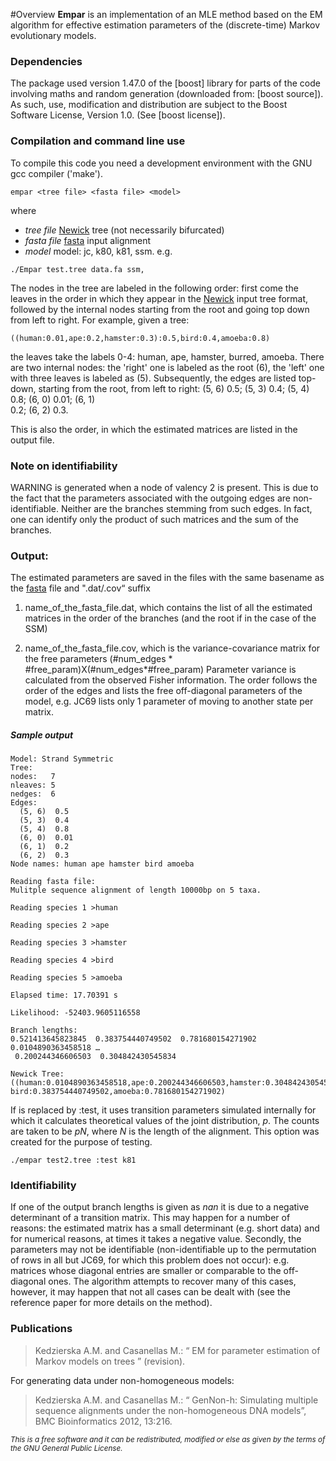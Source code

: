 #Overview
**Empar** is an implementation of an MLE method based on the EM algorithm for effective estimation parameters of the (discrete-time) Markov evolutionary models.

### Dependencies

The package used version 1.47.0 of the [boost] library for parts of the code involving maths and random generation (downloaded from: [boost source]). As such, use, modification and distribution are subject to the Boost Software License, Version 1.0. (See [boost license]).

### Compilation and command line use
To compile this code you need a development environment with the GNU gcc compiler ('make').

```
empar <tree file> <fasta file> <model>
```
where
*  *tree file*   [Newick] tree (not necessarily bifurcated)
*  *fasta file*  [fasta] input alignment 
*  *model*       model: jc, k80, k81, ssm.
e.g.
```
./Empar test.tree data.fa ssm,
```



The nodes in the tree are labeled in the following order: first come the leaves in the order in which they appear in the [Newick] input tree format, followed by the internal nodes starting from the root and going top down from left to right.
For example, given a tree: 
```
((human:0.01,ape:0.2,hamster:0.3):0.5,bird:0.4,amoeba:0.8)
```
the leaves take the labels 0-4: human, ape, hamster, burred, amoeba. There are two internal nodes: the 'right' one is labeled as the root (6), the 'left' one with three leaves is labeled as (5). Subsequently, the edges are listed top-down, starting from the root, from left to right: (5, 6)  0.5; (5, 3)  0.4;  (5, 4)  0.8;  (6, 0)  0.01;  (6, 1)     
  0.2;  (6, 2)  0.3. 

This is also the order, in which the estimated matrices are listed in the output file.

### Note on identifiability
WARNING is generated when a node of valency 2 is present. This is due to the fact that the parameters associated with the outgoing edges are non-identifiable. Neither are the branches stemming from such edges. In fact, one can identify only the product of such matrices and the sum of the branches.

### Output:

The estimated parameters are saved in the files with the same basename as the [fasta] file and ".dat/.cov“ suffix

1. name_of_the_fasta_file.dat, which contains the list of all the estimated matrices in the order of the branches (and the root if in the case of the SSM)

2. name_of_the_fasta_file.cov, which is the variance-covariance matrix for the free parameters (#num_edges * #free_param)X(#num_edges*#free_param)
Parameter variance is calculated from the observed Fisher information. The order follows the order of the edges and lists 
the free off-diagonal parameters of the model, e.g. JC69 lists only 1 parameter of moving to another state per matrix.


##### Sample output

```
Model: Strand Symmetric
Tree:
nodes:   7
nleaves: 5
nedges:  6
Edges:
  (5, 6)  0.5
  (5, 3)  0.4
  (5, 4)  0.8
  (6, 0)  0.01
  (6, 1)  0.2
  (6, 2)  0.3
Node names: human ape hamster bird amoeba 

Reading fasta file:
Mulitple sequence alignment of length 10000bp on 5 taxa.

Reading species 1 >human

Reading species 2 >ape

Reading species 3 >hamster

Reading species 4 >bird

Reading species 5 >amoeba

Elapsed time: 17.70391 s

Likelihood: -52403.9605116558

Branch lengths: 
0.521413645823845  0.383754440749502  0.781680154271902  0.0104890363458518 …
 0.200244346606503  0.304842430545834  

Newick Tree:
((human:0.0104890363458518,ape:0.200244346606503,hamster:0.304842430545834):0.521413645823845,…
bird:0.383754440749502,amoeba:0.781680154271902)
```

If <fasta file> is replaced by :test, it uses transition parameters simulated internally for which it calculates theoretical values of the joint distribution, *p*. The counts are taken to be *pN*, where *N* is the length of the alignment. This option was created for the purpose of testing.
```
./empar test2.tree :test k81
```

### Identifiability
If one of the output branch lengths is given as *nan* it is due to a negative determinant of a transition matrix. This may happen for a number of reasons: the estimated matrix has a small determinant (e.g. short data) and for numerical reasons, at times it takes a negative value. Secondly, the parameters may not be identifiable (non-identifiable up to the permutation of rows in all but JC69, for which this problem does not occur): e.g. matrices whose diagonal entries are smaller or comparable to the off-diagonal ones. The algorithm attempts to recover many of this cases, however, it may happen that not all cases can be dealt with (see the reference paper for more details on the method). 

[Newick]: http://evolution.genetics.washington.edu/phylip/newicktree.html
[fasta]: <http://blast.ncbi.nlm.nih.gov/blastcgihelp.shtml>

### Publications
> Kedzierska A.M. and Casanellas M.: “ EM for parameter estimation of Markov models on trees ” (revision).

For generating data under non-homogeneous models:
> Kedzierska A.M. and Casanellas M.: “ GenNon-h: Simulating multiple sequence alignments under the non-homogeneous DNA models”, BMC Bioinformatics 2012, 13:216.

<sub> *This is a free software and it can be redistributed, modified or else as given by the terms of the GNU General Public License.* </sub>
